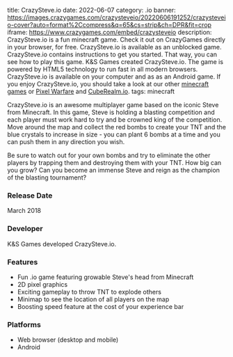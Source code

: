 title: CrazySteve.io
date: 2022-06-07
category: .io
banner: https://images.crazygames.com/crazysteveio/20220606191252/crazysteveio-cover?auto=format%2Ccompress&q=65&cs=strip&ch=DPR&fit=crop
iframe: https://www.crazygames.com/embed/crazysteveio
description: CrazySteve.io is a fun minecraft game. Check it out on CrazyGames directly in your browser, for free. CrazySteve.io is available as an unblocked game. CrazySteve.io contains instructions to get you started. That way, you can see how to play this game. K&S Games created CrazySteve.io. The game is powered by HTML5 technology to run fast in all modern browsers. CrazySteve.io is available on your computer and as as an Android game. If you enjoy CrazySteve.io, you should take a look at our other <a href='https://www.crazygames.com/t/minecraft' target='_blank'>minecraft games</a> or <a href='https://www.crazygames.com/game/pixel-warfare' target='_blank'>Pixel Warfare</a> and <a href='https://www.crazygames.com/game/cuberealm-io' target='_blank'>CubeRealm.io</a>.
tags: minecraft

<p>CrazySteve.io is an awesome multiplayer game based on the iconic Steve from Minecraft. In this game, Steve is holding a blasting competition and each player must work hard to try and be crowned king of the competition. Move around the map and collect the red bombs to create your TNT and the blue crystals to increase in size - you can plant 6 bombs at a time and you can push them in any direction you wish.


<p>Be sure to watch out for your own bombs and try to eliminate the other players by trapping them and destroying them with your TNT. How big can you grow? Can you become an immense Steve and reign as the champion of the blasting tournament?</p>
<h3>Release Date</h3>
<p>March 2018 </p>
<h3>Developer</h3>
<p>K&amp;S Games developed CrazySteve.io.</p>
<h3>Features</h3>
<ul>
    <li>Fun .io game featuring growable Steve&#39;s head from Minecraft</li>
    <li>2D pixel graphics</li>
    <li>Exciting gameplay to throw TNT to explode others</li>
    <li>Minimap to see the location of all players on the map</li>
    <li>Boosting speed feature at the cost of your experience bar</li>
</ul>
<h3>Platforms</h3>
<ul>
    <li>Web browser (desktop and mobile)</li>
    <li>Android</li>
</ul>
        